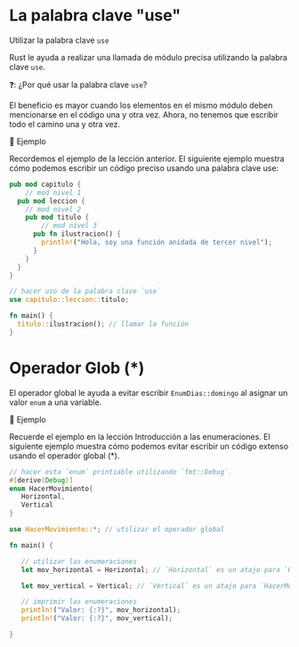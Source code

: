 # La palabra clave "use"

Utilizar la palabra clave `use`

Rust le ayuda a realizar una llamada de módulo precisa utilizando la palabra clave `use`.

❓: ¿Por qué usar la palabra clave `use`?

El beneficio es mayor cuando los elementos en el mismo módulo deben mencionarse en el
código una y otra vez. Ahora, no tenemos que escribir todo el camino una y otra vez.

📎 Ejemplo

Recordemos el ejemplo de la lección anterior. El siguiente ejemplo muestra cómo podemos
escribir un código preciso usando una palabra clave use:

```rust
pub mod capitulo {
	// mod nivel 1
  pub mod leccion {
  	// mod nivel 2
    pub mod titulo {
    	// mod nivel 3
      pub fn ilustracion() {
        println!("Hola, soy una función anidada de tercer nivel");
      }
    }
  }
}

// hacer uso de la palabra clave `use`
use capitulo::leccion::titulo;

fn main() {
  titulo::ilustracion(); // llamar la función
}
```

# Operador Glob (*)

El operador global le ayuda a evitar escribir `EnumDias::domingo` al asignar un valor `enum` a una variable.

📎 Ejemplo

Recuerde el ejemplo en la lección Introducción a las enumeraciones. El siguiente ejemplo muestra
cómo podemos evitar escribir un código extenso usando el operador global (*).

```rust
// hacer esta `enum` printiable utilizando `fmt::Debug`.
#[derive(Debug)]
enum HacerMovimiento{
   Horizontal,
   Vertical
}

use HacerMovimiento::*; // utilizar el operador global

fn main() {

   // utilizar las enumeraciones
   let mov_horizontal = Horizontal; // `Horizontal` es un atajo para `HacerMovimiento::Horizontal`

   let mov_vertical = Vertical; // `Vertical` es un atajo para `HacerMovimiento::Vertical`

   // imprimir las enumeraciones
   println!("Valor: {:?}", mov_horizontal);
   println!("Valor: {:?}", mov_vertical);

}
```